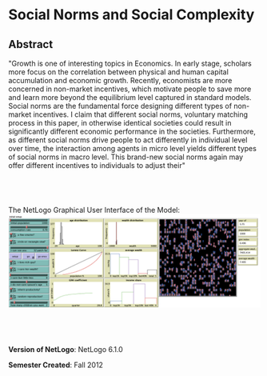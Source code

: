 # Social Norms and Social Complexity

## Abstract


"Growth is one of interesting topics in Economics. In early stage, scholars more focus on the correlation between physical and human capital accumulation and economic growth. Recently, economists are more concerned in non-market incentives, which motivate people to save more and learn more beyond the equilibrium level captured in
standard models. Social norms are the fundamental force designing different types of non-market incentives. I claim that different social norms, voluntary matching process in this paper, in otherwise identical societies could result in significantly different economic performance in the societies. Furthermore, as different social norms drive people to act differently in individual level over time, the interaction among agents in micro level yields different types of social norms in macro level. This brand-new social norms again may offer different incentives to individuals to adjust their"

## &nbsp;
The NetLogo Graphical User Interface of the Model: 
![The NetLogo Graphical User Interface](GUI.png)

## &nbsp;

**Version of NetLogo**: NetLogo 6.1.0

**Semester Created**: Fall 2012

